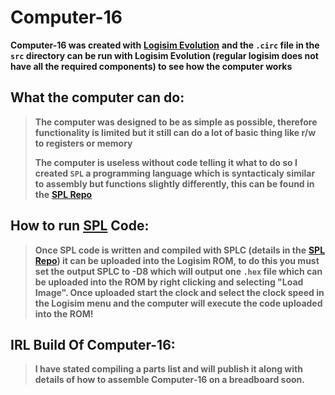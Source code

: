 # Computer-16
 
**Computer-16 was created with** <a href="https://github.com/logisim-evolution/logisim-evolution">**Logisim Evolution**</a> **and the `.circ` file in the `src` directory can be run with Logisim Evolution (regular logisim does not have all the required components) to see how the computer works**

## What the computer can do:
> **The computer was designed to be as simple as possible, therefore functionality is limited but it still can do a lot of basic thing like r/w to registers or memory**
>
>**The computer is useless without code telling it what to do so I created `SPL` a programming language which is syntacticaly similar to assembly but functions slightly differently, this can be found in the** <a href = "https://github.com/DimaGalkin/SPL">**SPL Repo**</a>

## How to run <a href = "https://github.com/DimaGalkin/SPL">**SPL**</a> Code:
> **Once SPL code is written and compiled with SPLC (details in the** <a href = "https://github.com/DimaGalkin/SPL">**SPL Repo**</a>**) it can be uploaded into the Logisim ROM, to do this you must set the output SPLC to -D8 which will output one `.hex` file which can be uploaded into the ROM by right clicking and selecting "Load Image". Once uploaded start the clock and select the clock speed in the Logisim menu and the computer will execute the code uploaded into the ROM!**

## IRL Build Of Computer-16:
>**I have stated compiling a parts list and will publish it along with details of how to assemble Computer-16 on a breadboard soon.**